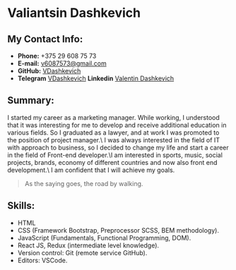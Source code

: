 # Valiantsin Dashkevich

## My Contact Info:
* **Phone:** +375 29 608 75 73
* **E-mail:** [v6087573@gmail.com](v6087573@gmail.com)
* **GitHub:** [VDashkevich](https://github.com/VDashkevich)
* **Telegram** [VDashkevich](https://t.me/tofosteryou)
**Linkedin** [Valentin Dashkevich](https://www.linkedin.com/in/valentin-dashkevich-43674a127/)

## Summary:
I started my career as a marketing manager. While working, I understood that it was interesting for me to develop and receive additional education in various fields. So I graduated as a lawyer, and at work I was promoted to the position of project manager.\ I was always interested in the field of IT with approach to business, so I decided to change my life and start a career in the field of Front-end developer.\I am interested in sports, music, social projects, brands, economy of different countries and now also front end development.\ I am confident that I will achieve my goals.
> As the saying goes, the road by walking.

## Skills:
* HTML
* CSS (Framework Bootstrap, Preprocessor SCSS, BEM methodology).
* JavaScript (Fundamentals, Functional Programming, DOM).
* React JS, Redux (intermediate level knowledge).
* Version control: Git (remote service GitHub).
* Editors: VSCode.